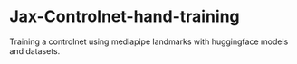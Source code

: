 # Jax-Controlnet-hand-training
Training a controlnet using mediapipe landmarks with huggingface models and datasets.
